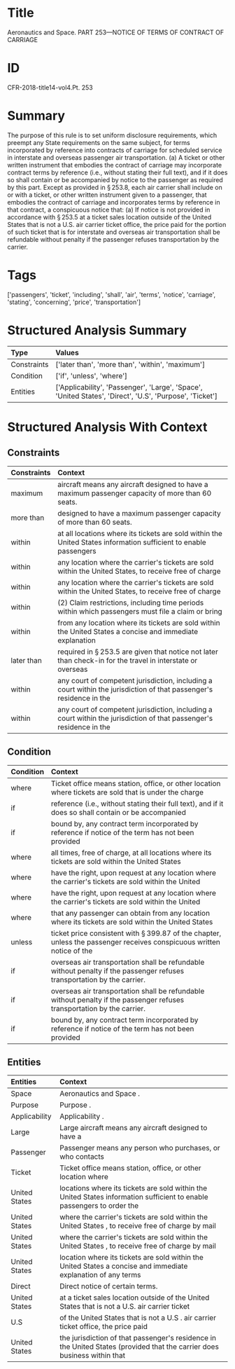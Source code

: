 # Title

 Aeronautics and Space. PART 253—NOTICE OF TERMS OF CONTRACT OF CARRIAGE


# ID

 CFR-2018-title14-vol4.Pt. 253


# Summary

The purpose of this rule is to set uniform disclosure requirements, which preempt any State requirements on the same subject, for terms incorporated by reference into contracts of carriage for scheduled service in interstate and overseas passenger air transportation.
(a) A ticket or other written instrument that embodies the contract of carriage may incorporate contract terms by reference (i.e., without stating their full text), and if it does so shall contain or be accompanied by notice to the passenger as required by this part.
Except as provided in &#167;&#8201;253.8, each air carrier shall include on or with a ticket, or other written instrument given to a passenger, that embodies the contract of carriage and incorporates terms by reference in that contract, a conspicuous notice that:
(a) If notice is not provided in accordance with &#167;&#8201;253.5 at a ticket sales location outside of the United States that is not a U.S. air carrier ticket office, the price paid for the portion of such ticket that is for interstate and overseas air transportation shall be refundable without penalty if the passenger refuses transportation by the carrier.


# Tags

['passengers', 'ticket', 'including', 'shall', 'air', 'terms', 'notice', 'carriage', 'stating', 'concerning', 'price', 'transportation']


# Structured Analysis Summary

| Type        | Values                                                                                                  |
|:------------|:--------------------------------------------------------------------------------------------------------|
| Constraints | ['later than', 'more than', 'within', 'maximum']                                                        |
| Condition   | ['if', 'unless', 'where']                                                                               |
| Entities    | ['Applicability', 'Passenger', 'Large', 'Space', 'United States', 'Direct', 'U.S', 'Purpose', 'Ticket'] |


# Structured Analysis With Context

 


## Constraints

| Constraints   | Context                                                                                                               |
|:--------------|:----------------------------------------------------------------------------------------------------------------------|
| maximum       | aircraft means any aircraft designed to have a maximum  passenger capacity of more than 60 seats.                     |
| more than     | designed to have a maximum passenger capacity of more than  60 seats.                                                 |
| within        | at all locations where its tickets are sold within the United States information sufficient to enable passengers      |
| within        | any location where the carrier's tickets are sold within the United States, to receive free of charge                 |
| within        | any location where the carrier's tickets are sold within the United States, to receive free of charge                 |
| within        | (2) Claim restrictions, including time periods  within which passengers must file a claim or bring                    |
| within        | from any location where its tickets are sold within the United States a concise and immediate explanation             |
| later than    | required in &#167;&#8201;253.5 are given that notice not later than check-in for the travel in interstate or overseas |
| within        | any court of competent jurisdiction, including a court within the jurisdiction of that passenger's residence in the   |
| within        | any court of competent jurisdiction, including a court within the jurisdiction of that passenger's residence in the   |


## Condition

| Condition   | Context                                                                                                                          |
|:------------|:---------------------------------------------------------------------------------------------------------------------------------|
| where       | Ticket office means station, office, or other location  where tickets are sold that is under the charge                          |
| if          | reference (i.e., without stating their full text), and if it does so shall contain or be accompanied                             |
| if          | bound by, any contract term incorporated by reference if notice of the term has not been provided                                |
| where       | all times, free of charge, at all locations where its tickets are sold within the United States                                  |
| where       | have the right, upon request at any location where the carrier's tickets are sold within the United                              |
| where       | have the right, upon request at any location where the carrier's tickets are sold within the United                              |
| where       | that any passenger can obtain from any location where its tickets are sold within the United States                              |
| unless      | ticket price consistent with &#167;&#8201;399.87 of the chapter, unless the passenger receives conspicuous written notice of the |
| if          | overseas air transportation shall be refundable without penalty if  the passenger refuses transportation by the carrier.         |
| if          | overseas air transportation shall be refundable without penalty if  the passenger refuses transportation by the carrier.         |
| if          | bound by, any contract term incorporated by reference if notice of the term has not been provided                                |


## Entities

| Entities      | Context                                                                                                                  |
|:--------------|:-------------------------------------------------------------------------------------------------------------------------|
| Space         | Aeronautics and  Space .                                                                                                 |
| Purpose       | Purpose .                                                                                                                |
| Applicability | Applicability .                                                                                                          |
| Large         | Large aircraft means any aircraft designed to have a                                                                     |
| Passenger     | Passenger means any person who purchases, or who contacts                                                                |
| Ticket        | Ticket office means station, office, or other location where                                                             |
| United States | locations where its tickets are sold within the United States information sufficient to enable passengers to order the   |
| United States | where the carrier's tickets are sold within the United States , to receive free of charge by mail                        |
| United States | where the carrier's tickets are sold within the United States , to receive free of charge by mail                        |
| United States | location where its tickets are sold within the United States a concise and immediate explanation of any terms            |
| Direct        | Direct  notice of certain terms.                                                                                         |
| United States | at a ticket sales location outside of the United States that is not a U.S. air carrier ticket                            |
| U.S           | of the United States that is not a U.S . air carrier ticket office, the price paid                                       |
| United States | the jurisdiction of that passenger's residence in the United States (provided that the carrier does business within that |


